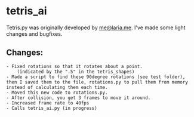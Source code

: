 # tetris_ai

Tetris.py was originally developed by <me@laria.me>.
I've made some light changes and bugfixes.

##  Changes:
	- Fixed rotations so that it rotates about a point.
		(indicated by the ".5" in the tetris_shapes)
	- Made a script to find these 90degree rotations (see test folder),
	then I saved them to the file, rotations.py to pull them from memory
	instead of calculating them each time.
	- Moved this new code to rotations.py.
	- After collision, you get 3 frames to move it around.
	- Increased frame rate to 40fps
	- Calls tetris_ai.py (in progress)
